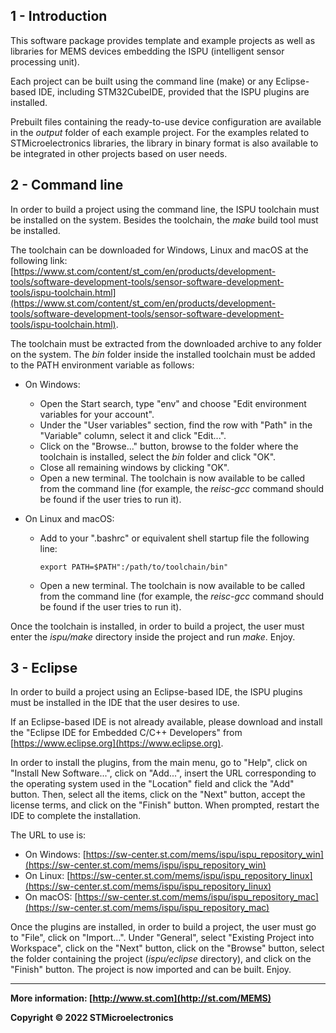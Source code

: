 ## 1 - Introduction

This software package provides template and example projects as well as libraries for MEMS devices embedding the ISPU (intelligent sensor processing unit).

Each project can be built using the command line (make) or any Eclipse-based IDE, including STM32CubeIDE, provided that the ISPU plugins are installed.

Prebuilt files containing the ready-to-use device configuration are available in the *output* folder of each example project. For the examples related to STMicroelectronics libraries, the library in binary format is also available to be integrated in other projects based on user needs.

## 2 - Command line

In order to build a project using the command line, the ISPU toolchain must be installed on the system. Besides the toolchain, the *make* build tool must be installed.

The toolchain can be downloaded for Windows, Linux and macOS at the following link: [https://www.st.com/content/st_com/en/products/development-tools/software-development-tools/sensor-software-development-tools/ispu-toolchain.html](https://www.st.com/content/st_com/en/products/development-tools/software-development-tools/sensor-software-development-tools/ispu-toolchain.html).

The toolchain must be extracted from the downloaded archive to any folder on the system. The *bin* folder inside the installed toolchain must be added to the PATH environment variable as follows:

* On Windows:

  * Open the Start search, type "env" and choose "Edit environment variables for your account".
  * Under the "User variables" section, find the row with "Path" in the "Variable" column, select it and click "Edit...".
  * Click on the "Browse..." button, browse to the folder where the toolchain is installed, select the *bin* folder and click "OK".
  * Close all remaining windows by clicking "OK".
  * Open a new terminal. The toolchain is now available to be called from the command line (for example, the *reisc-gcc* command should be found if the user tries to run it).

* On Linux and macOS:

  * Add to your ".bashrc" or equivalent shell startup file the following line:

    ```shell
    export PATH=$PATH":/path/to/toolchain/bin"
    ```

  * Open a new terminal. The toolchain is now available to be called from the command line (for example, the *reisc-gcc* command should be found if the user tries to run it).

Once the toolchain is installed, in order to build a project, the user must enter the *ispu/make* directory inside the project and run *make*. Enjoy.

## 3 - Eclipse

In order to build a project using an Eclipse-based IDE, the ISPU plugins must be installed in the IDE that the user desires to use.

If an Eclipse-based IDE is not already available, please download and install the "Eclipse IDE for Embedded C/C++ Developers" from [https://www.eclipse.org](https://www.eclipse.org).

In order to install the plugins, from the main menu, go to "Help", click on "Install New Software...", click on "Add...", insert the URL corresponding to the operating system used in the "Location" field and click the "Add" button. Then, select all the items, click on the "Next" button, accept the license terms, and click on the "Finish" button. When prompted, restart the IDE to complete the installation.

The URL to use is:

* On Windows: [https://sw-center.st.com/mems/ispu/ispu_repository_win](https://sw-center.st.com/mems/ispu/ispu_repository_win)
* On Linux: [https://sw-center.st.com/mems/ispu/ispu_repository_linux](https://sw-center.st.com/mems/ispu/ispu_repository_linux)
* On macOS: [https://sw-center.st.com/mems/ispu/ispu_repository_mac](https://sw-center.st.com/mems/ispu/ispu_repository_mac)

Once the plugins are installed, in order to build a project, the user must go to "File", click on "Import...". Under "General", select "Existing Project into Workspace", click on the "Next" button, click on the "Browse" button, select the folder containing the project (*ispu/eclipse* directory), and click on the "Finish" button. The project is now imported and can be built. Enjoy.

------

**More information: [http://www.st.com](http://st.com/MEMS)**

**Copyright © 2022 STMicroelectronics**
